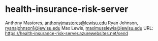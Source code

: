 # health-insurance-risk-server
Anthony Mastores, anthonyjmastores@lewisu.edu 
Ryan Johnson, ryanajohnson1@lewisu.edu 
Max Lewis, maximusslewis@lewisu.edu 
URL: https://health-insurance-risk-server.azurewebsites.net/send

